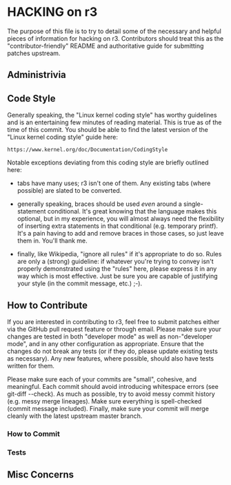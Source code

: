 # HACKING on r3

The purpose of this file is to try to detail some of the necessary and helpful
pieces of information for hacking on r3. Contributors should treat this as the
"contributor-friendly" README and authoritative guide for submitting patches
upstream.


## Administrivia

## Code Style

Generally speaking, the "Linux kernel coding style" has worthy guidelines and
is an entertaining few minutes of reading material. This is true as of the time
of this commit. You should be able to find the latest version of the "Linux
kernel coding style" guide here:

    https://www.kernel.org/doc/Documentation/CodingStyle

Notable exceptions deviating from this coding style are briefly outlined here:

* tabs have many uses; r3 isn't one of them. Any existing tabs (where possible)
  are slated to be converted.

* generally speaking, braces should be used _even_ around a single-statement
  conditional. It's great knowing that the language makes this optional, but in
  my experience, you will almost always need the flexibility of inserting extra
  statements in that conditional (e.g. temporary printf). It's a pain having to
  add and remove braces in those cases, so just leave them in. You'll thank me.

* finally, like Wikipedia, "ignore all rules" if it's appropriate to do so.
  Rules are only a (strong) guideline: if whatever you're trying to convey
  isn't properly demonstrated using the "rules" here, please express it in any
  way which is most effective. Just be sure you are capable of justifying your
  style (in the commit message, etc.) ;-).

## How to Contribute

If you are interested in contributing to r3, feel free to submit patches either
via the GitHub pull request feature or through email. Please make sure your
changes are tested in both "developer mode" as well as non-"developer mode",
and in any other configuration as appropriate. Ensure that the changes do not
break any tests (or if they do, please update existing tests as necessary). Any
new features, where possible, should also have tests written for them.

Please make sure each of your commits are "small", cohesive, and meaningful.
Each commit should avoid introducing whitespace errors (see git-diff --check).
As much as possible, try to avoid messy commit history (e.g. messy merge
lineages). Make sure everything is spell-checked (commit message included).
Finally, make sure your commit will merge cleanly with the latest upstream
master branch.

### How to Commit

### Tests

## Misc Concerns
